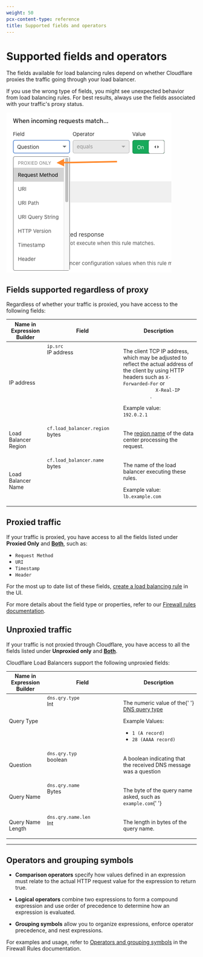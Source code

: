 ```yaml
---
weight: 50
pcx-content-type: reference
title: Supported fields and operators
---
```


# Supported fields and operators

The fields available for load balancing rules depend on whether Cloudflare proxies the traffic going through your load balancer.

If you use the wrong type of fields, you might see unexpected behavior from load balancing rules. For best results, always use the fields associated with your traffic's proxy status.

![select load balancer fields based on the proxy status header](../../static/images/proxy-status.png)

## Fields supported regardless of proxy

Regardless of whether your traffic is proxied, you have access to the following fields:

<table style="width:100%">
  <thead>
    <tr>
      <th style="width:20%">Name in Expression Builder</th>
      <th style="width:40%">Field</th>
      <th>Description</th>
    </tr>
  </thead>
  <tbody>
    <tr>
      <td>IP address</td>
      <td valign="top">
        <code>ip.src</code>
        <br />
        <Type>IP&nbsp;address</Type>
      </td>
      <td>
        <p>
          The client TCP IP address, which may be adjusted to reflect the actual address of the
          client by using HTTP headers such as
          <code class="InlineCode">X-Forwarded-For</code> or <code class="InlineCode">
            X-Real-IP
          </code>.
        </p>
        <p>
          Example value:
          <br />
          <code class="InlineCode">192.0.2.1</code>
        </p>
      </td>
    </tr>
    <tr>
      <td>Load Balancer Region</td>
      <td valign="top">
        <code>cf.load_balancer.region</code>
        <br />
        <Type>bytes</Type>
      </td>
      <td>
        <p>
          The <a href="/understand-basics/traffic-steering#geo-steering">region name</a> of the data
          center processing the request.
        </p>
      </td>
    </tr>
    <tr>
      <td>Load Balancer Name</td>
      <td valign="top">
        <code>cf.load_balancer.name</code>
        <br />
        <Type>bytes</Type>
      </td>
      <td>
        <p>The name of the load balancer executing these rules.</p>
        <p>
          Example value:
          <br />
          <code class="InlineCode">lb.example.com</code>
        </p>
      </td>
    </tr>
  </tbody>
</table>

## Proxied traffic

If your traffic is proxied, you have access to all the fields listed under **Proxied Only** and [**Both**](#fields-supported-regardless-of-proxy), such as:

- `Request Method`
- `URI`
- `Timestamp`
- `Header`

For the most up to date list of these fields, [create a load balancing rule](/load-balancing/create-rules/) in the UI.

For more details about the field type or properties, refer to our [Firewall rules documentation](/firewall/cf-firewall-language/fields).

## Unproxied traffic

If your traffic is not proxied through Cloudflare, you have access to all the fields listed under **Unproxied only** and [**Both**](#fields-supported-regardless-of-proxy).

Cloudflare Load Balancers support the following unproxied fields:

<table style="width:100%">
  <thead>
    <tr>
      <th style="width:20%">Name in Expression Builder</th>
      <th style="width:40%">Field</th>
      <th>Description</th>
    </tr>
  </thead>
  <tbody>
    <tr>
      <td>Query Type</td>
      <td valign="top">
        <code>dns.qry.type</code>
        <br />
        <Type>Int</Type>
      </td>
      <td>
        <p>
          The numeric value of the{' '}
          <a href="https://en.wikipedia.org/wiki/List_of_DNS_record_types">DNS query type</a>
        </p>
        <p>Example Values:</p>
        <ul>
          <li>
            <code class="InlineCode">1 (A record)</code>
          </li>
          <li>
            <code class="InlineCode">28 (AAAA record)</code>
          </li>
        </ul>
      </td>
    </tr>
    <tr>
      <td>Question</td>
      <td valign="top">
        <code>dns.qry.typ</code>
        <br />
        <Type>boolean</Type>
      </td>
      <td>
        <p>A boolean indicating that the received DNS message was a question</p>
      </td>
    </tr>
    <tr>
      <td>Query Name</td>
      <td valign="top">
        <code>dns.qry.name</code>
        <br />
        <Type>Bytes</Type>
      </td>
      <td>
        <p>
          The byte of the query name asked, such as <code>example.com</code>{' '}
        </p>
      </td>
    </tr>
    <tr>
      <td>Query Name Length</td>
      <td valign="top">
        <code class>dns.qry.name.len</code>
        <br />
        <Type>Int</Type>
      </td>
      <td>
        <p>The length in bytes of the query name.</p>
      </td>
    </tr>
  </tbody>
</table>

---

## Operators and grouping symbols

- **Comparison operators** specify how values defined in an expression must relate to the actual HTTP request value for the expression to return true.

- **Logical operators** combine two expressions to form a compound expression and use order of precedence to determine how an expression is evaluated.

- **Grouping symbols** allow you to organize expressions, enforce operator precedence, and nest expressions.

For examples and usage, refer to [Operators and grouping symbols](/firewall/cf-firewall-language/operators) in the Firewall Rules documentation.
